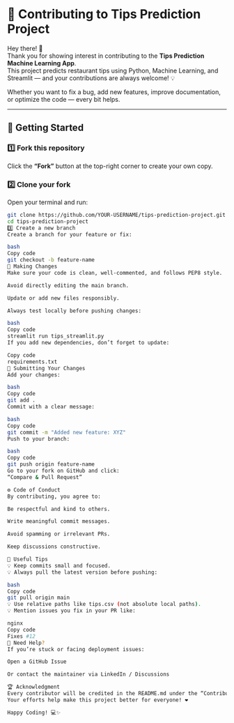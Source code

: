 # 🧠 Contributing to Tips Prediction Project

Hey there! 👋  
Thank you for showing interest in contributing to the **Tips Prediction Machine Learning App**.  
This project predicts restaurant tips using Python, Machine Learning, and Streamlit — and your contributions are always welcome! 💡

Whether you want to fix a bug, add new features, improve documentation, or optimize the code — every bit helps.

---

## 🚀 Getting Started

### 1️⃣ Fork this repository
Click the **“Fork”** button at the top-right corner to create your own copy.

### 2️⃣ Clone your fork
Open your terminal and run:
```bash
git clone https://github.com/YOUR-USERNAME/tips-prediction-project.git
cd tips-prediction-project
3️⃣ Create a new branch
Create a branch for your feature or fix:

bash
Copy code
git checkout -b feature-name
🧩 Making Changes
Make sure your code is clean, well-commented, and follows PEP8 style.

Avoid directly editing the main branch.

Update or add new files responsibly.

Always test locally before pushing changes:

bash
Copy code
streamlit run tips_streamlit.py
If you add new dependencies, don’t forget to update:

Copy code
requirements.txt
🧠 Submitting Your Changes
Add your changes:

bash
Copy code
git add .
Commit with a clear message:

bash
Copy code
git commit -m "Added new feature: XYZ"
Push to your branch:

bash
Copy code
git push origin feature-name
Go to your fork on GitHub and click:
“Compare & Pull Request”

⚙️ Code of Conduct
By contributing, you agree to:

Be respectful and kind to others.

Write meaningful commit messages.

Avoid spamming or irrelevant PRs.

Keep discussions constructive.

🧾 Useful Tips
💡 Keep commits small and focused.
💡 Always pull the latest version before pushing:

bash
Copy code
git pull origin main
💡 Use relative paths like tips.csv (not absolute local paths).
💡 Mention issues you fix in your PR like:

nginx
Copy code
Fixes #12
💬 Need Help?
If you’re stuck or facing deployment issues:

Open a GitHub Issue

Or contact the maintainer via LinkedIn / Discussions

🏆 Acknowledgment
Every contributor will be credited in the README.md under the “Contributors” section.
Your efforts help make this project better for everyone! ❤️

Happy Coding! 💻✨







